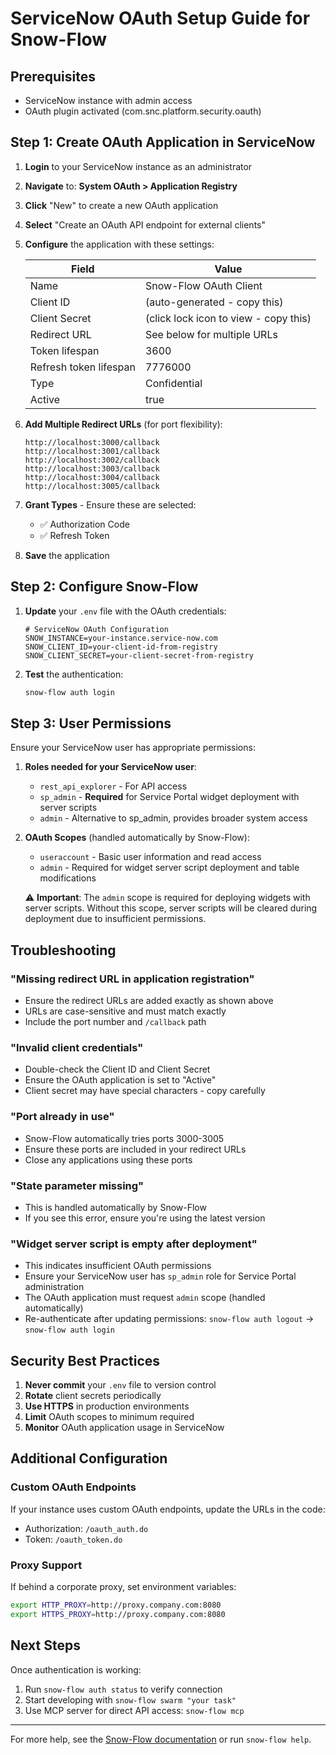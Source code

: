 # ServiceNow OAuth Setup Guide for Snow-Flow

## Prerequisites
- ServiceNow instance with admin access
- OAuth plugin activated (com.snc.platform.security.oauth)

## Step 1: Create OAuth Application in ServiceNow

1. **Login** to your ServiceNow instance as an administrator

2. **Navigate** to: **System OAuth > Application Registry**

3. **Click** "New" to create a new OAuth application

4. **Select** "Create an OAuth API endpoint for external clients"

5. **Configure** the application with these settings:

   | Field | Value |
   |-------|-------|
   | Name | Snow-Flow OAuth Client |
   | Client ID | (auto-generated - copy this) |
   | Client Secret | (click lock icon to view - copy this) |
   | Redirect URL | See below for multiple URLs |
   | Token lifespan | 3600 |
   | Refresh token lifespan | 7776000 |
   | Type | Confidential |
   | Active | true |

6. **Add Multiple Redirect URLs** (for port flexibility):
   ```
   http://localhost:3000/callback
   http://localhost:3001/callback
   http://localhost:3002/callback
   http://localhost:3003/callback
   http://localhost:3004/callback
   http://localhost:3005/callback
   ```

7. **Grant Types** - Ensure these are selected:
   - ✅ Authorization Code
   - ✅ Refresh Token

8. **Save** the application

## Step 2: Configure Snow-Flow

1. **Update** your `.env` file with the OAuth credentials:
   ```env
   # ServiceNow OAuth Configuration
   SNOW_INSTANCE=your-instance.service-now.com
   SNOW_CLIENT_ID=your-client-id-from-registry
   SNOW_CLIENT_SECRET=your-client-secret-from-registry
   ```

2. **Test** the authentication:
   ```bash
   snow-flow auth login
   ```

## Step 3: User Permissions

Ensure your ServiceNow user has appropriate permissions:

1. **Roles needed for your ServiceNow user**:
   - `rest_api_explorer` - For API access
   - `sp_admin` - **Required** for Service Portal widget deployment with server scripts
   - `admin` - Alternative to sp_admin, provides broader system access

2. **OAuth Scopes** (handled automatically by Snow-Flow):
   - `useraccount` - Basic user information and read access
   - `admin` - Required for widget server script deployment and table modifications
   
   ⚠️ **Important**: The `admin` scope is required for deploying widgets with server scripts. Without this scope, server scripts will be cleared during deployment due to insufficient permissions.

## Troubleshooting

### "Missing redirect URL in application registration"
- Ensure the redirect URLs are added exactly as shown above
- URLs are case-sensitive and must match exactly
- Include the port number and `/callback` path

### "Invalid client credentials"
- Double-check the Client ID and Client Secret
- Ensure the OAuth application is set to "Active"
- Client secret may have special characters - copy carefully

### "Port already in use"
- Snow-Flow automatically tries ports 3000-3005
- Ensure these ports are included in your redirect URLs
- Close any applications using these ports

### "State parameter missing"
- This is handled automatically by Snow-Flow
- If you see this error, ensure you're using the latest version

### "Widget server script is empty after deployment"
- This indicates insufficient OAuth permissions
- Ensure your ServiceNow user has `sp_admin` role for Service Portal administration
- The OAuth application must request `admin` scope (handled automatically)
- Re-authenticate after updating permissions: `snow-flow auth logout` → `snow-flow auth login`

## Security Best Practices

1. **Never commit** your `.env` file to version control
2. **Rotate** client secrets periodically
3. **Use HTTPS** in production environments
4. **Limit** OAuth scopes to minimum required
5. **Monitor** OAuth application usage in ServiceNow

## Additional Configuration

### Custom OAuth Endpoints
If your instance uses custom OAuth endpoints, update the URLs in the code:
- Authorization: `/oauth_auth.do`
- Token: `/oauth_token.do`

### Proxy Support
If behind a corporate proxy, set environment variables:
```bash
export HTTP_PROXY=http://proxy.company.com:8080
export HTTPS_PROXY=http://proxy.company.com:8080
```

## Next Steps

Once authentication is working:
1. Run `snow-flow auth status` to verify connection
2. Start developing with `snow-flow swarm "your task"`
3. Use MCP server for direct API access: `snow-flow mcp`

---

For more help, see the [Snow-Flow documentation](./README.md) or run `snow-flow help`.